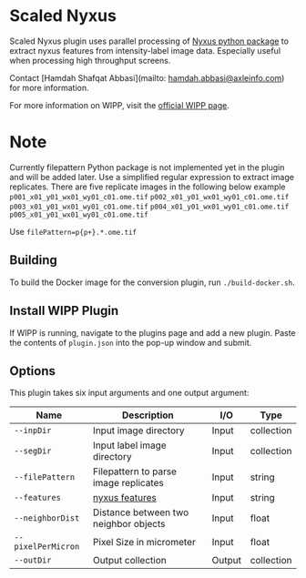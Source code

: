 # Scaled Nyxus


Scaled Nyxus plugin uses parallel processing of [Nyxus python package](https://pypi.org/project/nyxus/) to extract nyxus features from intensity-label image data. Especially useful when processing high throughput screens.

Contact [Hamdah Shafqat Abbasi](mailto: hamdah.abbasi@axleinfo.com) for more information.

For more information on WIPP, visit the [official WIPP page](https://isg.nist.gov/deepzoomweb/software/wipp).


# Note
Currently filepattern Python package is not implemented yet in the plugin and will be added later. Use a simplified regular expression to extract image replicates. There are five replicate images in the following below example
`p001_x01_y01_wx01_wy01_c01.ome.tif`
`p002_x01_y01_wx01_wy01_c01.ome.tif`
`p003_x01_y01_wx01_wy01_c01.ome.tif`
`p004_x01_y01_wx01_wy01_c01.ome.tif`
`p005_x01_y01_wx01_wy01_c01.ome.tif`

Use `filePattern=p{p+}.*.ome.tif`


## Building

To build the Docker image for the conversion plugin, run
`./build-docker.sh`.

## Install WIPP Plugin

If WIPP is running, navigate to the plugins page and add a new plugin. Paste the
contents of `plugin.json` into the pop-up window and submit.

## Options

This plugin takes six input arguments and one output argument:

| Name               | Description                                                   | I/O    | Type          |
|--------------------|---------------------------------------------------------------|--------|---------------|
| `--inpDir`         | Input image directory                                         | Input  | collection    |
| `--segDir`         | Input label image directory                                   | Input  | collection    |
| `--filePattern`    | Filepattern to parse image replicates                         | Input  | string        |
| `--features`       | [nyxus features](https://pypi.org/project/nyxus/)           | Input  | string        |
| `--neighborDist`   | Distance between two neighbor objects                         | Input  | float         |
| `--pixelPerMicron` | Pixel Size in micrometer                                      | Input  | float         |
| `--outDir`         | Output collection                                             | Output | collection    |




